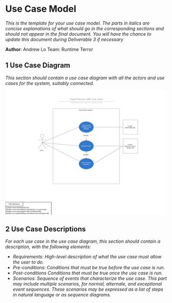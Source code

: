 # Use Case Model

*This is the template for your use case model. The parts in italics are concise explanations of what should go in the corresponding sections and should not appear in the final document. You will have the chance to update this document during Deliverable 3 if necessary*

**Author**: Andrew Lo Team: Runtime Terror

## 1 Use Case Diagram

*This section should contain a use case diagram with all the actors and use cases for the system, suitably connected.*

![](./images/use-case-diagram.png)

## 2 Use Case Descriptions

*For each use case in the use case diagram, this section should contain a description, with the following elements:*

- *Requirements: High-level description of what the use case must allow the user to do.*
- *Pre-conditions: Conditions that must be true before the use case is run.*
- *Post-conditions Conditions that must be true once the use case is run.*
- *Scenarios: Sequence of events that characterize the use case. This part may include multiple scenarios, for normal, alternate, and exceptional event sequences. These scenarios may be expressed as a list of steps in natural language or as sequence diagrams.*
